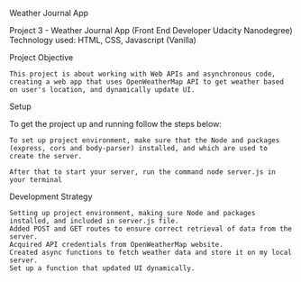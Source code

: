 Weather Journal App

Project 3 - Weather Journal App (Front End Developer Udacity Nanodegree)
    Technology used: HTML, CSS, Javascript (Vanilla)

Project Objective

    This project is about working with Web APIs and asynchronous code, creating a web app that uses OpenWeatherMap API to get weather based on user's location, and dynamically update UI.

Setup

To get the project up and running follow the steps below:

    To set up project environment, make sure that the Node and packages (express, cors and body-parser) installed, and which are used to create the server.

    After that to start your server, run the command node server.js in your terminal

Development Strategy

    Setting up project environment, making sure Node and packages installed, and included in server.js file.
    Added POST and GET routes to ensure correct retrieval of data from the server.
    Acquired API credentials from OpenWeatherMap website.
    Created async functions to fetch weather data and store it on my local server.
    Set up a function that updated UI dynamically.
